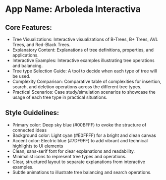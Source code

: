 # **App Name**: Arboleda Interactiva

## Core Features:

- Tree Visualizations: Interactive visualizations of B-Trees, B+ Trees, AVL Trees, and Red-Black Trees.
- Explanatory Content: Explanations of tree definitions, properties, and applications.
- Interactive Examples: Interactive examples illustrating tree operations and balancing.
- Tree type Selection Guide: A tool to decide when each type of tree will be used.
- Complexity Comparison: Comparative table of complexities for insertion, search, and deletion operations across the different tree types.
- Practical Scenarios: Case study/simulation scenarios to showcase the usage of each tree type in practical situations.

## Style Guidelines:

- Primary color: Deep sky blue (#00BFFF) to evoke the structure of connected ideas
- Background color: Light cyan (#E0FFFF) for a bright and clean canvas
- Accent color: Electric blue (#7DF9FF) to add vibrant and technical highlights to UI elements
- Clean, sans-serif font for clear explanations and readability.
- Minimalist icons to represent tree types and operations.
- Clear, structured layout to separate explanations from interactive examples.
- Subtle animations to illustrate tree balancing and search operations.